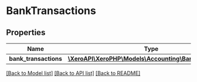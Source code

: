 # BankTransactions

## Properties
Name | Type | Description | Notes
------------ | ------------- | ------------- | -------------
**bank_transactions** | [**\XeroAPI\XeroPHP\Models\Accounting\BankTransaction[]**](BankTransaction.md) |  | [optional] 

[[Back to Model list]](../README.md#documentation-for-models) [[Back to API list]](../README.md#documentation-for-api-endpoints) [[Back to README]](../README.md)


